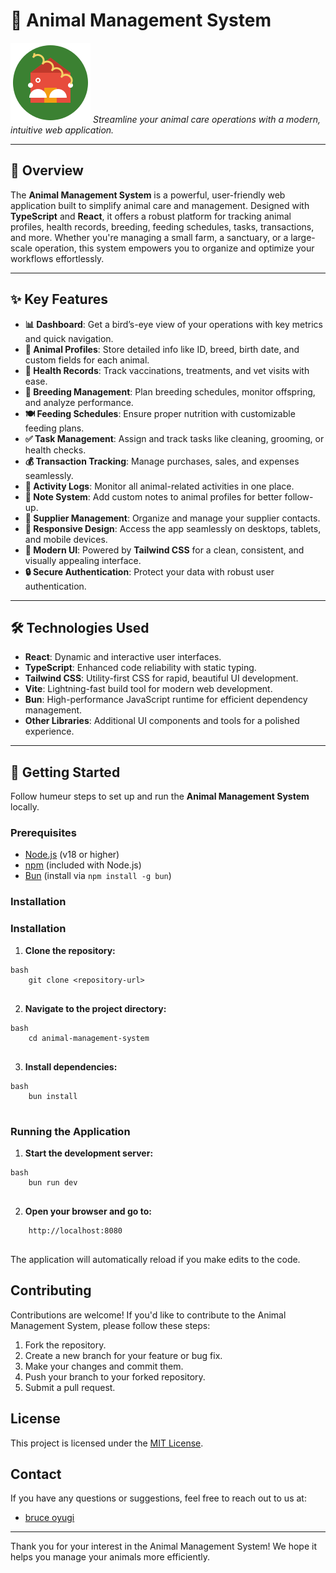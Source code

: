 # 🐾 Animal Management System

![Project Logo](public/favicon.svg?raw=true&s=100) 
*Streamline your animal care operations with a modern, intuitive web application.*

---

## 📖 Overview

The **Animal Management System** is a powerful, user-friendly web application built to simplify animal care and management. Designed with **TypeScript** and **React**, it offers a robust platform for tracking animal profiles, health records, breeding, feeding schedules, tasks, transactions, and more. Whether you're managing a small farm, a sanctuary, or a large-scale operation, this system empowers you to organize and optimize your workflows effortlessly.

---

## ✨ Key Features

- **📊 Dashboard**: Get a bird’s-eye view of your operations with key metrics and quick navigation.  
- **🐄 Animal Profiles**: Store detailed info like ID, breed, birth date, and custom fields for each animal.  
- **💉 Health Records**: Track vaccinations, treatments, and vet visits with ease.  
- **🌱 Breeding Management**: Plan breeding schedules, monitor offspring, and analyze performance.  
- **🍽️ Feeding Schedules**: Ensure proper nutrition with customizable feeding plans.  
- **✅ Task Management**: Assign and track tasks like cleaning, grooming, or health checks.  
- **💰 Transaction Tracking**: Manage purchases, sales, and expenses seamlessly.  
- **📅 Activity Logs**: Monitor all animal-related activities in one place.  
- **📝 Note System**: Add custom notes to animal profiles for better follow-up.  
- **🤝 Supplier Management**: Organize and manage your supplier contacts.  
- **📱 Responsive Design**: Access the app seamlessly on desktops, tablets, and mobile devices.  
- **🎨 Modern UI**: Powered by **Tailwind CSS** for a clean, consistent, and visually appealing interface.  
- **🔒 Secure Authentication**: Protect your data with robust user authentication.

---

## 🛠️ Technologies Used

- **React**: Dynamic and interactive user interfaces.  
- **TypeScript**: Enhanced code reliability with static typing.  
- **Tailwind CSS**: Utility-first CSS for rapid, beautiful UI development.  
- **Vite**: Lightning-fast build tool for modern web development.  
- **Bun**: High-performance JavaScript runtime for efficient dependency management.  
- **Other Libraries**: Additional UI components and tools for a polished experience.

---

## 🚀 Getting Started

Follow humeur steps to set up and run the **Animal Management System** locally.

### Prerequisites

- [Node.js](https://nodejs.org/) (v18 or higher)  
- [npm](https://www.npmjs.com/) (included with Node.js)  
- [Bun](https://bun.sh/) (install via `npm install -g bun`)

### Installation

### Installation

1.  **Clone the repository:**
```
bash
    git clone <repository-url>
    
```
2.  **Navigate to the project directory:**
```
bash
    cd animal-management-system
    
```
3.  **Install dependencies:**
```
bash
    bun install
    
```
### Running the Application

1.  **Start the development server:**
```
bash
    bun run dev
    
```
2.  **Open your browser and go to:**
```
    http://localhost:8080
    
```
The application will automatically reload if you make edits to the code.

## Contributing

Contributions are welcome! If you'd like to contribute to the Animal Management System, please follow these steps:

1.  Fork the repository.
2.  Create a new branch for your feature or bug fix.
3.  Make your changes and commit them.
4.  Push your branch to your forked repository.
5.  Submit a pull request.

## License

This project is licensed under the [MIT License](LICENSE).

## Contact

If you have any questions or suggestions, feel free to reach out to us at:

-   [bruce oyugi](oyugibruce2017@gmail.com)

---

Thank you for your interest in the Animal Management System! We hope it helps you manage your animals more efficiently.